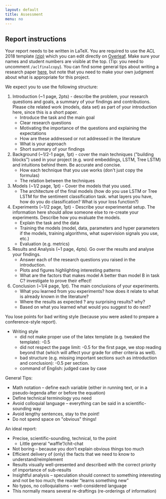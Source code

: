 ```yaml
---
layout: default
title: Assessment
menu: no
---
```


## Report instructions

Your report needs to be written in LaTeX. You are required to use the ACL 2018 template [(zip)](https://acl2018.org/downloads/acl18-latex.zip) which you can edit directly on [Overleaf](https://www.overleaf.com/latex/templates/instructions-for-acl-2018-proceedings/xzmhqgnmkppc). Make sure your names and student numbers are visible at the top. (Tip: you need to uncomment `/aclfinalcopy`).
You can find some general tips about writing a research paper [here](https://www.microsoft.com/en-us/research/academic-program/write-great-research-paper/), but note that you need to make your own judgment about what is appropriate for this project. 

We expect you to use the following structure:

1. Introduction (~1 page, 2pts) - describe the problem, your research questions and goals, a summary of your findings and contributions. Please cite related work (models, data set) as part of your introduction here, since this is a short paper.
    - Introduce the task and the main goal
    - Clear research questions
    - Motivating the importance of the questions and explaining the expectations
    - How are these addressed or not addressed in the literature
    - What is your approach
    - Short summary of your findings
2. Background (~1/2-1 page, 1pt) -
cover the main techniques ("building blocks") used in your project (e.g. word embeddings, LSTM, Tree LSTM) and intuitions behind them. Be accurate and concise.
    - How each technique that you use works (don't just copy the formulas)
    - The relation between the techniques
3. Models (~1/2 page, 1pt) - Cover the models that you used.
    - The architecture of the final models (how do you use LSTM or Tree LSTM for the sentiment classification task. what layers you have, how do you do classification? What is your loss function?)
4. Experiments (~1/2 page, 1pt) - Describe your experimental setup. The information here should allow someone else to re-create your experiments. Describe how you evaluate the models.
    - Explain the task and the data
    - Training the models (model, data, parameters and hyper parameters if the models, training algorithms, what supervision signals you use, etc.)
    - Evaluation (e.g. metrics)
5. Results and Analysis (~1 page, 4pts). Go over the results and analyse your findings.
    - Answer each of the research questions you raised in the introduction.
    - Plots and figures highlighting interesting patterns
    - What are the factors that makes model A  better than model B in task C? investigate to prove their effect!
6. Conclusion (~1/4 page, 1pt). The main conclusions of your experiments.
    - What you learned from you experiments? how does it relate to what is already known in the literature?
    - Where the results as expected ? any surprising results? why?
    - Based on what you learned what would you suggest to do next?

You lose points for bad writing style (because you were asked to prepare a conference-style report).

* Writing style
    * did not make proper use of the latex template (e.g. tweaked the template): -0.5
    * did not respect the page limit: -0.5 for the first page, we stop reading beyond that (which will affect your grade for other criteria as well).
    * bad structure (e.g. missing important sections such as introduction and conclusion): -0.5 per section.
    * command of English: judged case by case

General Tips:

- Math notation – define each variable (either in running text, or in a pseudo-legenda after or before the equation)
- Define technical terminology you need
- Avoid colloquial language – everything can be said in a scientific-sounding way
- Avoid lengthy sentences, stay to the point!
- Do not spend space on "obvious" things!

An ideal report:
- Precise, scientific-sounding, technical, to the point 
  - Little general “waffle”/chit-chat
- Not boring – because you don’t explain obvious things too much
- Efficient delivery of (only) the facts that we need to know to understand/reimplement
- Results visually well-presented and described with the correct priority of importance of sub-results
- Insightful analysis – speculation should connect to something interesting and not be too much; the reader “learns something new”
- No typos, no colloquialisms – well-considered language
- This normally means several re-draftings (re-orderings of information)
